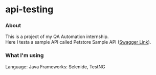 # api-testing
### About

This is a project of my QA Automation internship. <br>
Here I testa a sample API called Petstore Sample API ([Swagger Link](https://parabank.parasoft.com/parabank/index.htm)).

### What I'm using
Language: Java
Frameworks: Selenide, TestNG
